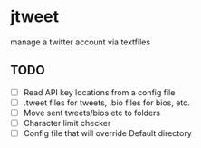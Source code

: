 # jtweet

manage a twitter account via textfiles

## TODO

- [ ] Read API key locations from a config file
- [ ] .tweet files for tweets, .bio files for bios, etc.
- [ ] Move sent tweets/bios etc to folders
- [ ] Character limit checker
- [ ] Config file that will override Default directory
